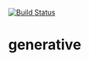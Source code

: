 [![Build Status](https://travis-ci.org/Monnoroch/generative.svg?branch=master)](https://travis-ci.org/Monnoroch/generative)

# generative

